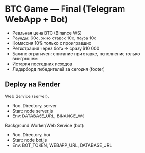 # BTC Game — Final (Telegram WebApp + Bot)

- Реальная цена BTC (Binance WS)
- Раунды: 60c, окно ставок 10c, пауза 10c
- Комиссия 10% только с проигравших
- Регистрация через бота → сразу $10 000
- Баланс ограничен: списание при ставке, пополнение только выигрышем
- История последних исходов
- Лидерборд победителей за сегодня (footer)

## Deploy на Render
Web Service (server):
- Root Directory: server
- Start: node server.js
- Env: DATABASE_URL, BINANCE_WS

Background Worker/Web Service (bot):
- Root Directory: bot
- Start: node bot.js
- Env: BOT_TOKEN, WEBAPP_URL, DATABASE_URL
